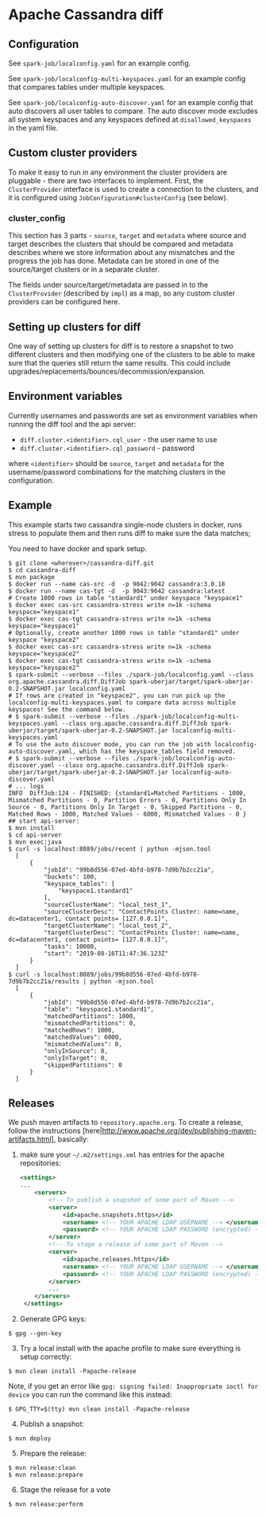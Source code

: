 # Apache Cassandra diff

## Configuration
See `spark-job/localconfig.yaml` for an example config.

See `spark-job/localconfig-multi-keyspaces.yaml` for an example config that compares tables under multiple keyspaces.

See `spark-job/localconfig-auto-discover.yaml` for an example config that auto discovers all user tables to compare. 
The auto discover mode excludes all system keyspaces and any keyspaces defined at `disallowed_keyspaces` in the yaml file.

## Custom cluster providers
To make it easy to run in any environment the cluster providers are pluggable - there are two interfaces to implement.
First, the `ClusterProvider` interface is used to create a connection to the clusters, and it is configured using
`JobConfiguration#clusterConfig` (see below).
### cluster_config
This section has 3 parts - `source`, `target` and `metadata` where source and target describes the clusters that should
be compared and metadata describes where we store information about any mismatches and the progress the job has done. 
Metadata can be stored in one of the source/target clusters or in a separate cluster.

The fields under source/target/metadata are passed in to the `ClusterProvider` (described by `impl`) as a map, so any
custom cluster providers can be configured here.

## Setting up clusters for diff
One way of setting up clusters for diff is to restore a snapshot to two different clusters and then modifying one 
of the clusters to be able to make sure that the queries still return the same results. This could include 
upgrades/replacements/bounces/decommission/expansion. 

## Environment variables
Currently usernames and passwords are set as environment variables when running the diff tool and the api server:

* `diff.cluster.<identifier>.cql_user` - the user name to use
* `diff.cluster.<identifier>.cql_password` - password

where `<identifier>` should be `source`, `target` and `metadata` for the username/password combinations for the
matching clusters in the configuration.

## Example
This example starts two cassandra single-node clusters in docker, runs stress to populate them and then runs diff 
to make sure the data matches;

You need to have docker and spark setup.

```shell script
$ git clone <wherever>/cassandra-diff.git
$ cd cassandra-diff
$ mvn package
$ docker run --name cas-src -d  -p 9042:9042 cassandra:3.0.18
$ docker run --name cas-tgt -d  -p 9043:9042 cassandra:latest
# Create 1000 rows in table "standard1" under keyspace "keyspace1"
$ docker exec cas-src cassandra-stress write n=1k -schema keyspace="keyspace1"
$ docker exec cas-tgt cassandra-stress write n=1k -schema keyspace="keyspace1"
# Optionally, create another 1000 rows in table "standard1" under keyspace "keyspace2"
$ docker exec cas-src cassandra-stress write n=1k -schema keyspace="keyspace2"
$ docker exec cas-tgt cassandra-stress write n=1k -schema keyspace="keyspace2"
$ spark-submit --verbose --files ./spark-job/localconfig.yaml --class org.apache.cassandra.diff.DiffJob spark-uberjar/target/spark-uberjar-0.2-SNAPSHOT.jar localconfig.yaml
# If rows are created in "keyspace2", you can run pick up the localconfig-multi-keyspaces.yaml to compare data across multiple keyspaces! See the command below.
# $ spark-submit --verbose --files ./spark-job/localconfig-multi-keyspaces.yaml --class org.apache.cassandra.diff.DiffJob spark-uberjar/target/spark-uberjar-0.2-SNAPSHOT.jar localconfig-multi-keyspaces.yaml
# To use the auto discover mode, you can run the job with localconfig-auto-discover.yaml, which has the keyspace_tables field removed. 
# $ spark-submit --verbose --files ./spark-job/localconfig-auto-discover.yaml --class org.apache.cassandra.diff.DiffJob spark-uberjar/target/spark-uberjar-0.2-SNAPSHOT.jar localconfig-auto-discover.yaml
# ... logs
INFO  DiffJob:124 - FINISHED: {standard1=Matched Partitions - 1000, Mismatched Partitions - 0, Partition Errors - 0, Partitions Only In Source - 0, Partitions Only In Target - 0, Skipped Partitions - 0, Matched Rows - 1000, Matched Values - 6000, Mismatched Values - 0 }
## start api-server:
$ mvn install
$ cd api-server
$ mvn exec:java
$ curl -s localhost:8089/jobs/recent | python -mjson.tool
  [
      {
          "jobId": "99b8d556-07ed-4bfd-b978-7d9b7b2cc21a",
          "buckets": 100,
          "keyspace_tables": [
              "keyspace1.standard1"
          ],
          "sourceClusterName": "local_test_1",
          "sourceClusterDesc": "ContactPoints Cluster: name=name, dc=datacenter1, contact points= [127.0.0.1]",
          "targetClusterName": "local_test_2",
          "targetClusterDesc": "ContactPoints Cluster: name=name, dc=datacenter1, contact points= [127.0.0.1]",
          "tasks": 10000,
          "start": "2019-08-16T11:47:36.123Z"
      }
  ]
$ curl -s localhost:8089/jobs/99b8d556-07ed-4bfd-b978-7d9b7b2cc21a/results | python -mjson.tool
  [
      {
          "jobId": "99b8d556-07ed-4bfd-b978-7d9b7b2cc21a",
          "table": "keyspace1.standard1",
          "matchedPartitions": 1000,
          "mismatchedPartitions": 0,
          "matchedRows": 1000,
          "matchedValues": 6000,
          "mismatchedValues": 0,
          "onlyInSource": 0,
          "onlyInTarget": 0,
          "skippedPartitions": 0
      }
  ]

```
## Releases
We push maven artifacts to `repository.apache.org`. To create a release, follow the instructions
[here|http://www.apache.org/dev/publishing-maven-artifacts.html], basically:

1. make sure your `~/.m2/settings.xml` has entries for the apache repositories:
   ```xml
   <settings>
   ...
       <servers>
           <!-- To publish a snapshot of some part of Maven -->
           <server>
               <id>apache.snapshots.https</id>
               <username> <!-- YOUR APACHE LDAP USERNAME --> </username>
               <password> <!-- YOUR APACHE LDAP PASSWORD (encrypted) --> </password>
           </server>
           <!-- To stage a release of some part of Maven -->
           <server>
               <id>apache.releases.https</id>
               <username> <!-- YOUR APACHE LDAP USERNAME --> </username>
               <password> <!-- YOUR APACHE LDAP PASSWORD (encrypted) --> </password>
           </server>
           ...
       </servers>
    </settings>
   ```
2. Generate GPG keys:
  ```shell script
$ gpg --gen-key
  ```

3. Try a local install with the apache profile to make sure everything is setup correctly:
  ```shell script
$ mvn clean install -Papache-release
  ```
  Note, if you get an error like `gpg: signing failed: Inappropriate ioctl for device` you can run the command like
  this instead:
  ```shell script
$ GPG_TTY=$(tty) mvn clean install -Papache-release
  ```

4. Publish a snapshot:
  ```shell script
$ mvn deploy
  ```

5. Prepare the release:
  ```shell script
$ mvn release:clean
$ mvn release:prepare
  ```

6. Stage the release for a vote
  ```shell script
$ mvn release:perform
  ```
